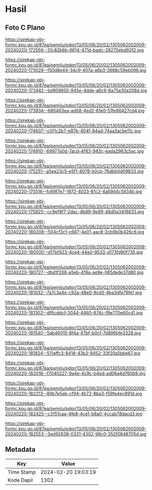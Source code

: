 # Hasil

## Foto C Plano

https://sirekap-obj-formc.kpu.go.id/87ea/pemilu/pdpr/13/05/06/20/02/1305062002009-20240220-172556--31c82b6b-6614-471d-badc-39270ebd9312.jpg

https://sirekap-obj-formc.kpu.go.id/87ea/pemilu/pdpr/13/05/06/20/02/1305062002009-20240220-173029--f50d8e44-34c9-407a-a6b3-2688c59eb096.jpg

https://sirekap-obj-formc.kpu.go.id/87ea/pemilu/pdpr/13/05/06/20/02/1305062002009-20240220-173442--bd959655-945e-4dde-a6c9-8a75a30a208d.jpg

https://sirekap-obj-formc.kpu.go.id/87ea/pemilu/pdpr/13/05/06/20/02/1305062002009-20240220-173934--680463ea-ad08-4ed2-81e0-51fe66427cd4.jpg

https://sirekap-obj-formc.kpu.go.id/87ea/pemilu/pdpr/13/05/06/20/02/1305062002009-20240220-174607--c0f1c2b7-e87b-404f-84ad-74aa3acbe11c.jpg

https://sirekap-obj-formc.kpu.go.id/87ea/pemilu/pdpr/13/05/06/20/02/1305062002009-20240220-174910--69977a0d-7acd-4f83-943c-eada2963c5ac.jpg

https://sirekap-obj-formc.kpu.go.id/87ea/pemilu/pdpr/13/05/06/20/02/1305062002009-20240220-175251--a5ee23c5-e5f1-4078-b0cb-76dbb0d09833.jpg

https://sirekap-obj-formc.kpu.go.id/87ea/pemilu/pdpr/13/05/06/20/02/1305062002009-20240220-175516--fc69f7e7-1972-4023-81c2-4a69d4c5834b.jpg

https://sirekap-obj-formc.kpu.go.id/87ea/pemilu/pdpr/13/05/06/20/02/1305062002009-20240220-175825--cc9ef9f7-2dac-4b89-9e89-48d0a3418833.jpg

https://sirekap-obj-formc.kpu.go.id/87ea/pemilu/pdpr/13/05/06/20/02/1305062002009-20240220-180208--504cf3c1-c687-4e01-aac8-2cb9b0b426c6.jpg

https://sirekap-obj-formc.kpu.go.id/87ea/pemilu/pdpr/13/05/06/20/02/1305062002009-20240220-180500--d17bf923-4ce4-44e0-9533-d173fd90f735.jpg

https://sirekap-obj-formc.kpu.go.id/87ea/pemilu/pdpr/13/05/06/20/02/1305062002009-20240220-180727--dbd1f338-a5eb-419a-ae9e-065dede37d80.jpg

https://sirekap-obj-formc.kpu.go.id/87ea/pemilu/pdpr/13/05/06/20/02/1305062002009-20240220-181032--7a7c3a4e-c92a-48e0-9cd3-4ba3dfe79fe1.jpg

https://sirekap-obj-formc.kpu.go.id/87ea/pemilu/pdpr/13/05/06/20/02/1305062002009-20240220-181302--df6cddcf-3044-4460-874c-f9e770e60cd1.jpg

https://sirekap-obj-formc.kpu.go.id/87ea/pemilu/pdpr/13/05/06/20/02/1305062002009-20240220-181540--5ab46015-8f4a-47bf-b0cf-7d896bfe3328.jpg

https://sirekap-obj-formc.kpu.go.id/87ea/pemilu/pdpr/13/05/06/20/02/1305062002009-20240220-181824--511affc3-8418-43b2-8452-33f20a5bbe67.jpg

https://sirekap-obj-formc.kpu.go.id/87ea/pemilu/pdpr/13/05/06/20/02/1305062002009-20240220-182018--f7040227-9a4e-4c9c-b4ed-ad06a4d760b9.jpg

https://sirekap-obj-formc.kpu.go.id/87ea/pemilu/pdpr/13/05/06/20/02/1305062002009-20240220-182213--89b7e5eb-cf94-4b72-8ba3-f59fe4ec891d.jpg

https://sirekap-obj-formc.kpu.go.id/87ea/pemilu/pdpr/13/05/06/20/02/1305062002009-20240220-182425--c3151cae-4fe8-4ce1-b8a0-4ccab78dacd3.jpg

https://sirekap-obj-formc.kpu.go.id/87ea/pemilu/pdpr/13/05/06/20/02/1305062002009-20240220-182553--3ed92638-0331-4302-98c0-352f0648705d.jpg


## Metadata

| Key        | Value               |
| ---------- | ------------------- |
| Time Stamp | 2024-02-20 19:03:19 |
| Kode Dapil | 1302                |



